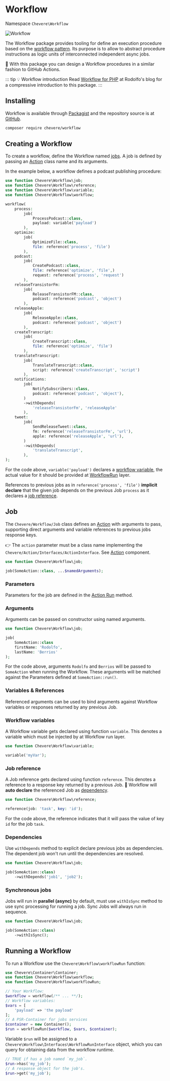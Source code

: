 # Workflow

Namespace `Chevere\Workflow`

![Workflow](../src/packages/workflow/workflow-logo.svg)

The Workflow package provides tooling for define an execution procedure based on the [workflow pattern](https://en.wikipedia.org/wiki/Workflow_pattern). Its purpose is to allow to abstract procedure instructions as logic units of interconnected independent async jobs.

👏 With this package you can design a Workflow procedures in a similar fashion to GitHub Actions.

::: tip 💡 Workflow introduction
 Read [Workflow for PHP](https://rodolfoberrios.com/2022/04/09/workflow-php/) at Rodolfo's blog for a compressive introduction to this package.
:::

## Installing

Workflow is available through [Packagist](https://packagist.org/packages/chevere/workflow) and the repository source is at [GitHub](https://github.com/chevere/workflow).

```sh
composer require chevere/workflow
```

## Creating a Workflow

To create a workflow, define the Workflow named [jobs](#job). A job is defined by passing an [Action](../library/action.md) class name and its arguments.

In the example below, a workflow defines a podcast publishing procedure:

```php
use function Chevere\Workflow\job;
use function Chevere\Workflow\reference;
use function Chevere\Workflow\variable;
use function Chevere\Workflow\workflow;

workflow(
    process:
        job(
            ProcessPodcast::class,
            payload: variable('payload')
        ),
    optimize:
        job(
            OptimizeFile::class,
            file: reference('process', 'file')
        ),
    podcast:
        job(
            CreatePodcast::class,
            file: reference('optimize', 'file',)
            request: reference('process', 'request')
        ),
    releaseTransistorFm:
        job(
            ReleaseTransistorFM::class,
            podcast: reference('podcast', 'object')
        ),
    releaseApple:
        job(
            ReleaseApple::class,
            podcast: reference('podcast', 'object')
        ),
    createTranscript:
        job(
            CreateTranscript::class,
            file: reference('optimize', 'file')
        ),
    translateTranscript:
        job(
            TranslateTranscript::class,
            script: reference('createTranscript', 'script')
        ),
    notifications:
        job(
            NotifySubscribers::class,
            podcast: reference('podcast', 'object'),
        )
        ->withDepends(
            'releaseTransistorFm', 'releaseApple'
        ),
    tweet:
        job(
            SendReleaseTweet::class,
            fm: reference('releaseTransistorFm', 'url'),
            apple: reference('releaseApple', 'url'),
        )
        ->withDepends(
            'translateTranscript',
        ),
);
```

For the code above, `variable('payload')` declares a [workflow variable](#variables), the actual value for it should be provided at [WorkflowRun](#running-a-workflow) layer.

References to previous jobs as in `reference('process', 'file')` **implicit declare** that the given job depends on the previous Job `process` as it declares a [job reference](#job-reference).

## Job

The `Chevere/Workflow/Job` class defines an [Action](../library/action.md) with arguments to pass, supporting direct arguments and variable references to previous jobs response keys.

👉 The `action` parameter must be a class name implementing the `Chevere/Action/Interfaces/ActionInterface`. See [Action](../library/action.md) component.

```php
use function Chevere\Workflow\job;

job(SomeAction::class, ...$namedArguments);
```

### Parameters

Parameters for the job are defined in the [Action Run](../library/action.md#run) method.

### Arguments

Arguments can be passed on constructor using named arguments.

```php
use function Chevere\Workflow\job;

job(
    SomeAction::class
    firstName: 'Rodolfo',
    lastName: 'Berrios'
);
```

For the code above, arguments `Rodolfo` and `Berrios` will be passed to `SomeAction` when running the Workflow. These arguments will be matched against the Parameters defined at `SomeAction::run()`.

### Variables & References

Referenced arguments can be used to bind arguments against Workflow variables or responses returned by any previous Job.

### Workflow variables

A Workflow variable gets declared using function `variable`. This denotes a variable which must be injected by at Workflow run layer.

```php
use function Chevere\Workflow\variable;

variable('myVar');
```

### Job reference

A Job reference gets declared using function `reference`. This denotes a reference to a response key returned by a previous Job. 🦄 Workflow will **auto declare** the referenced Job as [dependency](#dependencies).

```php
use function Chevere\Workflow\reference;

reference(job: 'task', key: 'id');
```

For the code above, the reference indicates that it will pass the value of key `id` for the job `task`.

### Dependencies

Use `withDepends` method to explicit declare previous jobs as dependencies. The dependent job won't run until the dependencies are resolved.

```php
use function Chevere\Workflow\job;

job(SomeAction::class)
    ->withDepends('job1', 'job2');
```

### Synchronous jobs

Jobs will run in **parallel (async)** by default, must use `withIsSync` method to use sync processing for running a job. Sync Jobs will always run in sequence.

```php
use function Chevere\Workflow\job;

job(SomeAction::class)
    ->withIsSync();
```

## Running a Workflow

To run a Workflow use the `Chevere\Workflow\workflowRun` function:

```php
use Chevere\Container\Container;
use function Chevere\Workflow\workflow;
use function Chevere\Workflow\workflowRun;

// Your Workflow:
$workflow = workflow(/** ... **/);
// Workflow variables:
$vars = [
    'payload' => 'the payload'
];
// A PSR-Container for jobs services
$container = new Container();
$run = workflowRun($workflow, $vars, $container);
```

Variable `$run` will be assigned to a `Chevere\Workflow\Interfaces\WorkflowRunInterface` object, which you can query for obtaining data from the workflow runtime.

```php
// TRUE if has a job named `my_job`.
$run->has('my_job');
// A response object for the job's.
$run->get('my_job');
```

